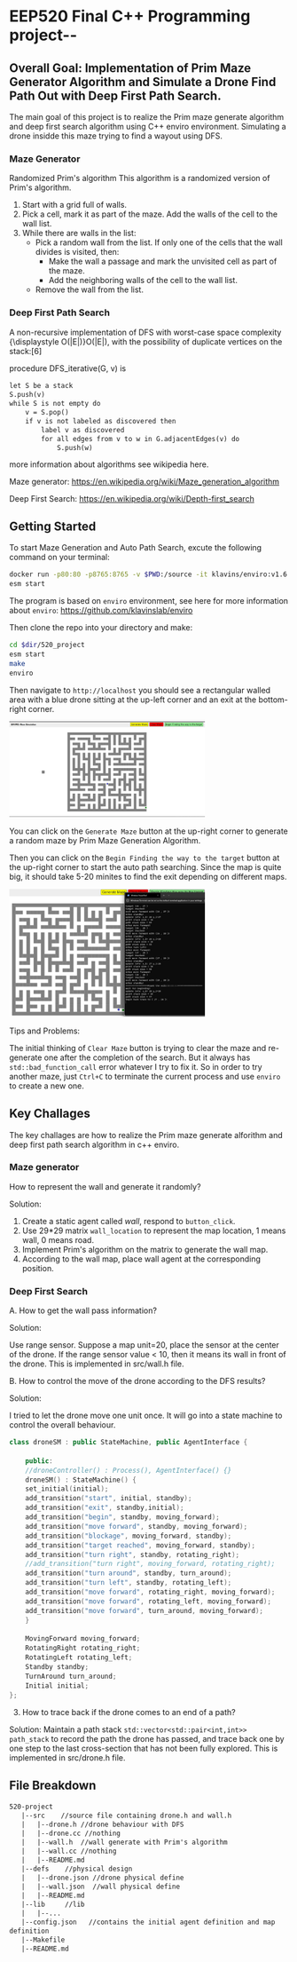 # EEP520 Final C++ Programming project-- 

## Overall Goal: Implementation of Prim Maze Generator Algorithm and Simulate a Drone Find Path Out with Deep First Path Search.

The main goal of this project is to realize the Prim maze generate algorithm and deep first search algorithm using C++ enviro environment. Simulating a drone insidde this maze trying to find a wayout using DFS.

### Maze Generator
Randomized Prim's algorithm
This algorithm is a randomized version of Prim's algorithm.

1. Start with a grid full of walls.
2. Pick a cell, mark it as part of the maze. Add the walls of the cell to the wall list.
3. While there are walls in the list:
    - Pick a random wall from the list. If only one of the cells that the wall divides is visited, then:
        - Make the wall a passage and mark the unvisited cell as part of the maze.
        - Add the neighboring walls of the cell to the wall list.
    - Remove the wall from the list.

### Deep First Path Search
A non-recursive implementation of DFS with worst-case space complexity {\displaystyle O(|E|)}O(|E|), with the possibility of duplicate vertices on the stack:[6]

procedure DFS_iterative(G, v) is

    let S be a stack
    S.push(v)
    while S is not empty do
        v = S.pop()
        if v is not labeled as discovered then
            label v as discovered
            for all edges from v to w in G.adjacentEdges(v) do 
                S.push(w)

more information about algorithms see wikipedia here. 

Maze generator: https://en.wikipedia.org/wiki/Maze_generation_algorithm 

Deep First Search: https://en.wikipedia.org/wiki/Depth-first_search

## Getting Started
To start Maze Generation and Auto Path Search, excute the following command on your terminal:

```bash
docker run -p80:80 -p8765:8765 -v $PWD:/source -it klavins/enviro:v1.6 bash
esm start
```

The program is based on `enviro` environment, see here for more information about `enviro`: https://github.com/klavinslab/enviro

Then clone the repo into your directory and make:

```bash
cd $dir/520_project
esm start
make
enviro
```

Then navigate to `http://localhost` you should see a rectangular walled area with a blue drone sitting at the up-left corner and an exit at the bottom-right corner.

<img src='https://github.com/jiayi-wang98/520-project/blob/main/maze_gen.jpg' width=70%>

You can click on the `Generate Maze` button at the up-right corner to generate a random maze by Prim Maze Generation Algorithm.

Then you can click on the `Begin Finding the way to the target` button at the up-right corner to start the auto path searching. Since the map is quite big, it should take 5-20 minites to find the exit depending on different maps.

<img src='https://github.com/jiayi-wang98/520-project/blob/main/found.jpg' width=70%>

Tips and Problems:

The initial thinking of `Clear Maze` button is trying to clear the maze and re-generate one after the completion of the search. But it always has `std::bad_function_call` error whatever I try to fix it. So in order to try another maze, just `Ctrl+C` to terminate the current process and use `enviro` to create a new one.

## Key Challages
The key challages are how to realize the Prim maze generate alforithm and deep first path search algorithm in c++ enviro.

### Maze generator
How to represent the wall and generate it randomly?

Solution: 
1. Create a static agent called *wall*, respond to `button_click`.
2. Use 29*29 matrix `wall_location` to represent the map location, 1 means wall, 0 means road.
3. Implement Prim's algorithm on the matrix to generate the wall map.
4. According to the wall map, place wall agent at the corresponding position.

### Deep First Search
A. How to get the wall pass information?

Solution: 

Use range sensor. Suppose a map unit=20, place the sensor at the center of the drone. If the range sensor value < 10, then it means its wall in front of the drone. This is implemented in src/wall.h file.

B. How to control the move of the drone according to the DFS results?

Solution: 

I tried to let the drone move one unit once. It will go into a state machine to control the overall behaviour.

```c++
class droneSM : public StateMachine, public AgentInterface {

    public:
    //droneController() : Process(), AgentInterface() {}
    droneSM() : StateMachine() {
    set_initial(initial);
    add_transition("start", initial, standby);
    add_transition("exit", standby,initial);
    add_transition("begin", standby, moving_forward);
    add_transition("move forward", standby, moving_forward);
    add_transition("blockage", moving_forward, standby);
    add_transition("target reached", moving_forward, standby);
    add_transition("turn right", standby, rotating_right);
    //add_transition("turn right", moving_forward, rotating_right);
    add_transition("turn around", standby, turn_around);
    add_transition("turn left", standby, rotating_left);
    add_transition("move forward", rotating_right, moving_forward);
    add_transition("move forward", rotating_left, moving_forward);
    add_transition("move forward", turn_around, moving_forward);
    }

    MovingForward moving_forward;
    RotatingRight rotating_right;
    RotatingLeft rotating_left;
    Standby standby;
    TurnAround turn_around;
    Initial initial;
};
```

3. How to trace back if the drone comes to an end of a path?

Solution: Maintain a path stack `std::vector<std::pair<int,int>> path_stack` to record the path the drone has passed, and trace back one by one step to the last cross-section that has not been fully explored. This is implemented in src/drone.h file.


## File Breakdown

```
520-project
   |--src    //source file containing drone.h and wall.h
   |   |--drone.h //drone behaviour with DFS
   |   |--drone.cc //nothing
   |   |--wall.h  //wall generate with Prim's algorithm
   |   |--wall.cc //nothing
   |   |--README.md
   |--defs    //physical design
   |   |--drone.json //drone physical define
   |   |--wall.json  //wall physical define
   |   |--README.md
   |--lib     //lib
   |   |--...
   |--config.json   //contains the initial agent definition and map definition
   |--Makefile
   |--README.md
```   
   









